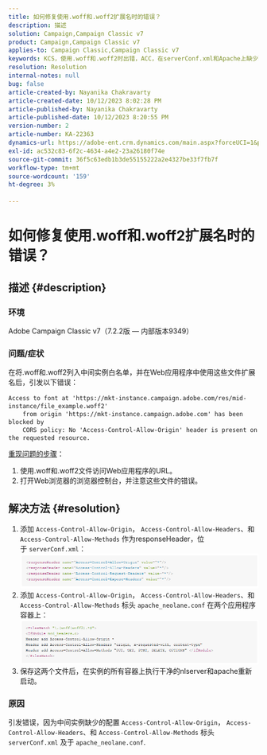 ```yaml
---
title: 如何修复使用.woff和.woff2扩展名时的错误？
description: 描述
solution: Campaign,Campaign Classic v7
product: Campaign,Campaign Classic v7
applies-to: Campaign Classic,Campaign Classic v7
keywords: KCS，使用.woff和.woff2时出错，ACC，在serverConf.xml和Apache上缺少配置
resolution: Resolution
internal-notes: null
bug: false
article-created-by: Nayanika Chakravarty
article-created-date: 10/12/2023 8:02:28 PM
article-published-by: Nayanika Chakravarty
article-published-date: 10/12/2023 8:20:55 PM
version-number: 2
article-number: KA-22363
dynamics-url: https://adobe-ent.crm.dynamics.com/main.aspx?forceUCI=1&pagetype=entityrecord&etn=knowledgearticle&id=03313b44-3a69-ee11-9ae7-6045bd0065b6
exl-id: ac532c83-6f2c-4634-a4e2-23a26180f74e
source-git-commit: 36f5c63edb1b3de55155222a2e4327be33f7fb7f
workflow-type: tm+mt
source-wordcount: '159'
ht-degree: 3%

---
```


# 如何修复使用.woff和.woff2扩展名时的错误？

## 描述 {#description}


### 环境

Adobe Campaign Classic v7（7.2.2版 — 内部版本9349）

### 问题/症状

在将.woff和.woff2列入中间实例白名单，并在Web应用程序中使用这些文件扩展名后，引发以下错误：


```
Access to font at 'https://mkt-instance.campaign.adobe.com/res/mid-instance/file_example.woff2'
    from origin 'https://mkt-instance.campaign.adobe.com' has been blocked by 
    CORS policy: No 'Access-Control-Allow-Origin' header is present on the requested resource.
```


<u>重现问题的步骤</u>：

1. 使用.woff和.woff2文件访问Web应用程序的URL。
2. 打开Web浏览器的浏览器控制台，并注意这些文件的错误。



## 解决方法 {#resolution}


1. 添加 `Access-Control-Allow-Origin`， `Access-Control-Allow-Headers`、和 `Access-Control-Allow-Methods` 作为responseHeader，位于 `serverConf.xml`：    ![](assets/02ae0a1c-2515-ee11-8f6e-6045bd0067ea.png)
2. 添加 `Access-Control-Allow-Origin`， `Access-Control-Allow-Headers`、和 `Access-Control-Allow-Methods` 标头 `apache_neolane.conf` 在两个应用程序容器上：    ![](assets/f7215128-2515-ee11-8f6e-6045bd0067ea.png)
3. 保存这两个文件后，在实例的所有容器上执行干净的nlserver和apache重新启动。


### 原因

引发错误，因为中间实例缺少的配置 `Access-Control-Allow-Origin`， `Access-Control-Allow-Headers`、和 `Access-Control-Allow-Methods` 标头 `serverConf.xml` 及于 `apache_neolane.conf`.

